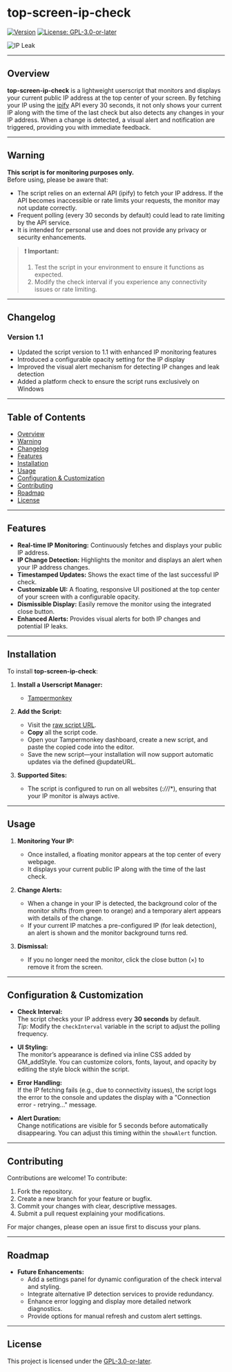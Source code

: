 # top-screen-ip-check

[![Version](https://img.shields.io/badge/version-1.1-blue.svg)](https://github.com/rkeaves/top-screen-ip-check)
[![License: GPL-3.0-or-later](https://img.shields.io/badge/License-GPL--3.0--or--later-blue.svg)](https://www.gnu.org/licenses/gpl-3.0.html)

![IP Leak](https://i.ibb.co/Xr0Fdbnh/ipleak.gif)

---

## Overview

**top-screen-ip-check** is a lightweight userscript that monitors and displays your current public IP address at the top center of your screen. By fetching your IP using the [ipify](https://www.ipify.org/) API every 30 seconds, it not only shows your current IP along with the time of the last check but also detects any changes in your IP address. When a change is detected, a visual alert and notification are triggered, providing you with immediate feedback.

---

## Warning

**This script is for monitoring purposes only.**  
Before using, please be aware that:
- The script relies on an external API (ipify) to fetch your IP address. If the API becomes inaccessible or rate limits your requests, the monitor may not update correctly.
- Frequent polling (every 30 seconds by default) could lead to rate limiting by the API service.
- It is intended for personal use and does not provide any privacy or security enhancements.

> **❗ Important:**  
> 1. Test the script in your environment to ensure it functions as expected.  
> 2. Modify the check interval if you experience any connectivity issues or rate limiting.

---

## Changelog

### Version 1.1

- Updated the script version to 1.1 with enhanced IP monitoring features
- Introduced a configurable opacity setting for the IP display
- Improved the visual alert mechanism for detecting IP changes and leak detection
- Added a platform check to ensure the script runs exclusively on Windows

---

## Table of Contents

- [Overview](#overview)
- [Warning](#warning)
- [Changelog](#changelog)
- [Features](#features)
- [Installation](#installation)
- [Usage](#usage)
- [Configuration & Customization](#configuration--customization)
- [Contributing](#contributing)
- [Roadmap](#roadmap)
- [License](#license)

---

## Features

- **Real-time IP Monitoring:** Continuously fetches and displays your public IP address.
- **IP Change Detection:** Highlights the monitor and displays an alert when your IP address changes.
- **Timestamped Updates:** Shows the exact time of the last successful IP check.
- **Customizable UI:** A floating, responsive UI positioned at the top center of your screen with a configurable opacity.
- **Dismissible Display:** Easily remove the monitor using the integrated close button.
- **Enhanced Alerts:** Provides visual alerts for both IP changes and potential IP leaks.

---

## Installation

To install **top-screen-ip-check**:

1. **Install a Userscript Manager:**
   - [Tampermonkey](https://www.tampermonkey.net/)

2. **Add the Script:**
   - Visit the [raw script URL](https://raw.githubusercontent.com/RKeaves/top-screen-ip-check/main/top-screen-ip-check.js).
   - **Copy** all the script code.
   - Open your Tampermonkey dashboard, create a new script, and paste the copied code into the editor.
   - Save the new script—your installation will now support automatic updates via the defined @updateURL.

3. **Supported Sites:**
   - The script is configured to run on all websites (*://*/*), ensuring that your IP monitor is always active.

---

## Usage

1. **Monitoring Your IP:**
   - Once installed, a floating monitor appears at the top center of every webpage.
   - It displays your current public IP along with the time of the last check.

2. **Change Alerts:**
   - When a change in your IP is detected, the background color of the monitor shifts (from green to orange) and a temporary alert appears with details of the change.
   - If your current IP matches a pre-configured IP (for leak detection), an alert is shown and the monitor background turns red.

3. **Dismissal:**
   - If you no longer need the monitor, click the close button (×) to remove it from the screen.

---

## Configuration & Customization

- **Check Interval:**  
  The script checks your IP address every **30 seconds** by default.  
  *Tip:* Modify the `checkInterval` variable in the script to adjust the polling frequency.

- **UI Styling:**  
  The monitor’s appearance is defined via inline CSS added by GM_addStyle. You can customize colors, fonts, layout, and opacity by editing the style block within the script.

- **Error Handling:**  
  If the IP fetching fails (e.g., due to connectivity issues), the script logs the error to the console and updates the display with a "Connection error - retrying..." message.

- **Alert Duration:**  
  Change notifications are visible for 5 seconds before automatically disappearing. You can adjust this timing within the `showAlert` function.

---

## Contributing

Contributions are welcome! To contribute:

1. Fork the repository.
2. Create a new branch for your feature or bugfix.
3. Commit your changes with clear, descriptive messages.
4. Submit a pull request explaining your modifications.

For major changes, please open an issue first to discuss your plans.

---

## Roadmap

- **Future Enhancements:**
  - Add a settings panel for dynamic configuration of the check interval and styling.
  - Integrate alternative IP detection services to provide redundancy.
  - Enhance error logging and display more detailed network diagnostics.
  - Provide options for manual refresh and custom alert settings.

---

## License

This project is licensed under the [GPL-3.0-or-later](https://www.gnu.org/licenses/gpl-3.0.html).
